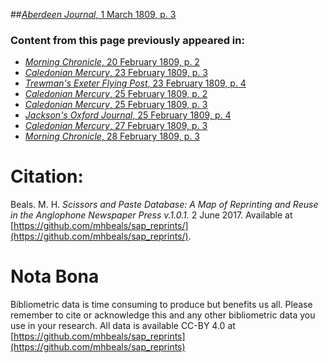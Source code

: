 ##[*Aberdeen Journal*, 1 March 1809, p. 3](https://mhbeals.github.io/sap_html/Aberdeen-Journal/Aberdeen-Journal-1-March-1809-p-3)

### Content from this page previously appeared in:
+ [*Morning Chronicle*, 20 February 1809, p. 2](https://mhbeals.github.io/sap_html/Morning-Chronicle/Morning-Chronicle-20-February-1809-p-2)
+ [*Caledonian Mercury*, 23 February 1809, p. 3](https://mhbeals.github.io/sap_html/Caledonian-Mercury/Caledonian-Mercury-23-February-1809-p-3)
+ [*Trewman's Exeter Flying Post*, 23 February 1809, p. 4](https://mhbeals.github.io/sap_html/Trewman's-Exeter-Flying-Post/Trewman's-Exeter-Flying-Post-23-February-1809-p-4)
+ [*Caledonian Mercury*, 25 February 1809, p. 2](https://mhbeals.github.io/sap_html/Caledonian-Mercury/Caledonian-Mercury-25-February-1809-p-2)
+ [*Caledonian Mercury*, 25 February 1809, p. 3](https://mhbeals.github.io/sap_html/Caledonian-Mercury/Caledonian-Mercury-25-February-1809-p-3)
+ [*Jackson's Oxford Journal*, 25 February 1809, p. 4](https://mhbeals.github.io/sap_html/Jackson's-Oxford-Journal/Jackson's-Oxford-Journal-25-February-1809-p-4)
+ [*Caledonian Mercury*, 27 February 1809, p. 3](https://mhbeals.github.io/sap_html/Caledonian-Mercury/Caledonian-Mercury-27-February-1809-p-3)
+ [*Morning Chronicle*, 28 February 1809, p. 3](https://mhbeals.github.io/sap_html/Morning-Chronicle/Morning-Chronicle-28-February-1809-p-3)
                    
# Citation: 

Beals. M. H. *Scissors and Paste Database: A Map of Reprinting and Reuse in the Anglophone Newspaper Press v.1.0.1.* 2 June 2017. Available at [https://github.com/mhbeals/sap_reprints/](https://github.com/mhbeals/sap_reprints/). 
                    
# Nota Bona

Bibliometric data is time consuming to produce but benefits us all. Please remember to cite or acknowledge this and any other bibliometric data you use in your research. All data is available CC-BY 4.0 at [https://github.com/mhbeals/sap_reprints](https://github.com/mhbeals/sap_reprints)